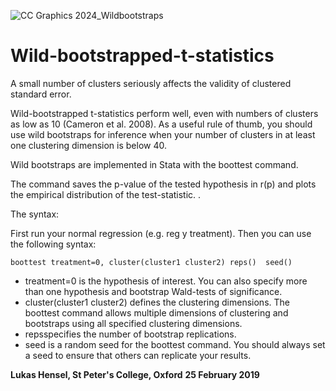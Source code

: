 ![CC Graphics 2024_Wildbootstraps](https://github.com/csae-coders-corner/Wild-bootstrapped-t-statistics/assets/148211163/d501bf72-3658-46e2-988e-a8cb2386179e)


# Wild-bootstrapped-t-statistics
A small number of clusters seriously affects the validity of clustered standard error. 

Wild-bootstrapped t-statistics perform well, even with numbers of clusters as low as 10 (Cameron et al. 2008). As a useful rule of thumb, you should use wild bootstraps for inference when your number of clusters in at least one clustering dimension is below 40.

Wild bootstraps are implemented in Stata with the boottest command. 

The command saves the p-value of the tested hypothesis in r(p) and plots the empirical distribution of the test-statistic.	. 

The syntax:

First run your normal regression (e.g. reg y treatment). Then you can use the following syntax:

```
boottest treatment=0, cluster(cluster1 cluster2) reps()  seed()
```

* treatment=0 is the hypothesis of interest. You can also specify more than one hypothesis and bootstrap Wald-tests of significance.
* cluster(cluster1 cluster2) defines the clustering dimensions. The boottest command allows multiple dimensions of clustering and bootstraps using all specified clustering dimensions.
* repsspecifies the number of bootstrap replications.
* seed is a random seed for the boottest command. You should always set a seed to ensure that others can replicate your results. 

**Lukas Hensel, St Peter's College, Oxford**
**25 February 2019**
